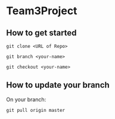 # Team3Project

## How to get started
```
git clone <URL of Repo>

git branch <your-name>
  
git checkout <your-name>
```
## How to update your branch

On your branch:
```
git pull origin master
```
